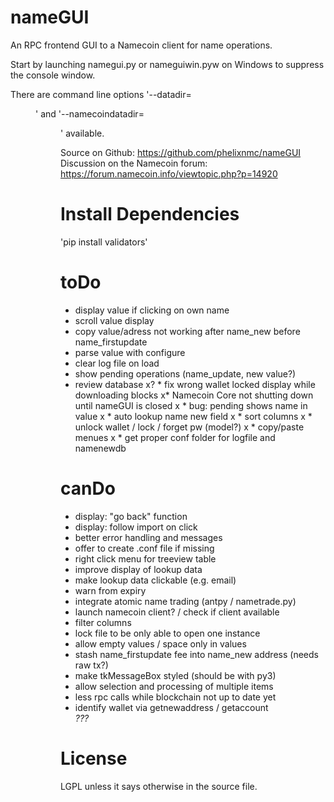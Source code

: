 nameGUI
=======
An RPC frontend GUI to a Namecoin client for name operations.

Start by launching namegui.py or nameguiwin.pyw on Windows to suppress the console window.

There are command line options '--datadir=<dir>' and '--namecoindatadir=<dir>' available.

Source on Github: https://github.com/phelixnmc/nameGUI
Discussion on the Namecoin forum: https://forum.namecoin.info/viewtopic.php?p=14920


Install Dependencies
====================
'pip install validators'


toDo
====
* display value if clicking on own name
* scroll value display
* copy value/adress not working after name_new before name_firstupdate
* parse value with configure
* clear log file on load
* show pending operations (name_update, new value?)
* review database
x? * fix wrong wallet locked display while downloading blocks
x* Namecoin Core not shutting down until nameGUI is closed
x * bug: pending shows name in value
x * auto lookup name new field
x * sort columns
x * unlock wallet / lock / forget pw (model?)
x * copy/paste menues
x * get proper conf folder for logfile and namenewdb


canDo
=====
* display: "go back" function
* display: follow import on click
* better error handling and messages
* offer to create .conf file if missing
* right click menu for treeview table
* improve display of lookup data
* make lookup data clickable (e.g. email)
* warn from expiry
* integrate atomic name trading (antpy / nametrade.py)
* launch namecoin client? / check if client available
* filter columns
* lock file to be only able to open one instance
* allow empty values / space only in values
* stash name_firstupdate fee into name_new address (needs raw tx?)
* make tkMessageBox styled (should be with py3)
* allow selection and processing of multiple items
* less rpc calls while blockchain not up to date yet
* identify wallet via getnewaddress / getaccount <address> ???

License
=======
LGPL unless it says otherwise in the source file.
